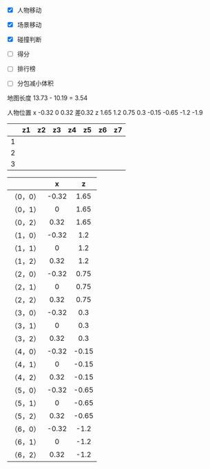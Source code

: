 - [x] 人物移动
- [x] 场景移动
- [x] 碰撞判断
- [ ] 得分
- [ ] 排行榜
- [ ] 分包减小体积



地图长度 13.73 - 10.19 = 3.54

人物位置
    x -0.32 0 0.32  差0.32
    z 1.65 1.2 0.75 0.3 -0.15 -0.65 -1.2
      -1.9

|      |  z1  |  z2  |  z3  |  z4  |  z5  |  z6  |  z7  |
| :--: | :--: | :--: | :--: | :--: | :--: | :--: | :--: |
|  1   |      |      |      |      |      |      |      |
|  2   |      |      |      |      |      |      |      |
|  3   |      |      |      |      |      |      |      |



|          |   x   |  z   |
|   :---:  | :---: | :---: |
| （0，0） | -0.32 | 1.65 |
| （0，1） | 0 | 1.65 |
| （0，2） | 0.32 | 1.65 |
| （1，0） | -0.32 | 1.2 |
| （1，1） | 0 | 1.2 |
| （1，2） | 0.32 | 1.2 |
| （2，0） | -0.32 | 0.75 |
| （2，1） | 0 | 0.75 |
| （2，2） | 0.32 | 0.75 |
| （3，0） | -0.32 | 0.3 |
| （3，1） | 0 | 0.3 |
| （3，2） | 0.32 | 0.3 |
| （4，0） | -0.32 | -0.15 |
| （4，1） | 0 | -0.15 |
| （4，2） | 0.32 | -0.15 |
| （5，0） | -0.32 | -0.65 |
| （5，1） | 0 | -0.65 |
| （5，2） | 0.32 | -0.65 |
| （6，0） | -0.32 | -1.2 |
| （6，1） | 0 | -1.2 |
| （6，2） | 0.32 | -1.2 |

